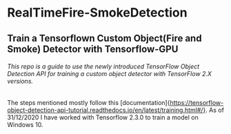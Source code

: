 # RealTimeFire-SmokeDetection

## Train a Tensorflown Custom Object(Fire and Smoke) Detector with Tensorflow-GPU

###### This repo is a guide to use the newly introduced TensorFlow Object Detection API for training a custom object detector with TensorFlow 2.X versions. 
The steps mentioned mostly follow this [documentation]{https://tensorflow-object-detection-api-tutorial.readthedocs.io/en/latest/training.html#/}. As of 31/12/2020 I have worked with Tensorflow 2.3.0 to train a model on Windows 10.


